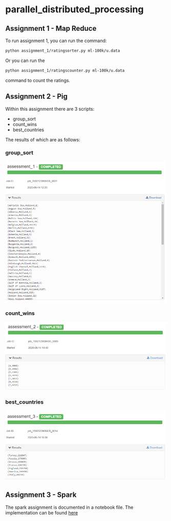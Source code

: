 # parallel_distributed_processing

## Assignment 1 - Map Reduce

To run assignment 1, you can run the command:
```bash
python assignment_1/ratingsorter.py ml-100k/u.data
```

Or you can run the
```bash
python assignment_1/ratingscounter.py ml-100k/u.data
```
command to count the ratings.

## Assignment 2 - Pig

Within this assignment there are 3 scripts:
- group_sort
- count_wins
- best_countries

The results of which are as follows:
### group_sort
![group_sort_results](https://github.com/Mathuiss/parallel_distributed_processing/blob/master/assignment_2/group_sort.png?raw=true)

### count_wins
![count_wins](https://github.com/Mathuiss/parallel_distributed_processing/blob/master/assignment_2/count_wins.png?raw=true)

### best_countries
![best_countries](https://github.com/Mathuiss/parallel_distributed_processing/blob/master/assignment_2/best_countries.png?raw=true)


## Assignment 3 - Spark

The spark assignment is documented in a notebook file.
The implementation can be found [here](https://github.com/Mathuiss/parallel_distributed_processing/blob/master/assignment_3/spark.ipynb)
